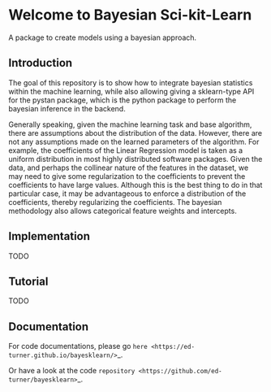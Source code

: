 # Welcome to Bayesian Sci-kit-Learn 

A package to create models using a bayesian approach. 

## Introduction

The goal of this repository is to show how to integrate bayesian statistics within the 
machine learning, while also allowing giving a sklearn-type API for the pystan package, which
is the python package to perform the bayesian inference in the backend.

Generally speaking, given the machine learning task and base algorithm, there are assumptions
about the distribution of the data.  However, there are not any assumptions made on the 
learned parameters of the algorithm.  For example, the coefficients of the Linear Regression
model is taken as a uniform distribution in most highly distributed software packages. Given
the data, and perhaps the collinear nature of the features in the dataset, we may need to 
give some regularization to the coefficients to prevent the coefficients to have large values.
Although this is the best thing to do in that particular case, it may be advantageous 
to enforce a distribution of the coefficients, thereby regularizing the coefficients. The
bayesian methodology also allows categorical feature weights and intercepts.  

## Implementation

TODO

## Tutorial

TODO

## Documentation

For code documentations, please go `here <https://ed-turner.github.io/bayesklearn/>`_.

Or have a look at the code `repository <https://github.com/ed-turner/bayesklearn>`_.

